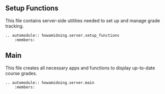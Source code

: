 ```{include} README.md
```

## Setup Functions

This file contains server-side utilities needed to set up and manage
grade tracking.

```{eval-rst}
.. automodule:: howamidoing.server.setup_functions
    :members:
```

## Main

This file creates all necessary apps and functions to display up-to-date course grades.

```{eval-rst}
.. automodule:: howamidoing.server.main
    :members:
```